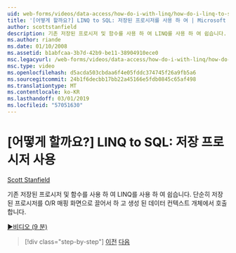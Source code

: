 ```yaml
---
uid: web-forms/videos/data-access/how-do-i-with-linq/how-do-i-linq-to-sql-using-stored-procedures
title: '[어떻게 할까요?] LINQ to SQL: 저장된 프로시저를 사용 하 여 | Microsoft Docs'
author: scottstanfield
description: 기존 저장된 프로시저 및 함수를 사용 하 여 LINQ를 사용 하 여 쉽습니다. 단순히 저장된 프로시저를 O/R 매핑 화면으로 끌어서 하 고는 ge에서 호출 하는 중...
ms.author: riande
ms.date: 01/10/2008
ms.assetid: b1abfcaa-3b7d-42b9-be11-38904910ece0
msc.legacyurl: /web-forms/videos/data-access/how-do-i-with-linq/how-do-i-linq-to-sql-using-stored-procedures
msc.type: video
ms.openlocfilehash: d5acda503cbdaa6f4e05fddc374745f26a9fb5a6
ms.sourcegitcommit: 24b1f6decbb17bb22a45166e5fdb0845c65af498
ms.translationtype: MT
ms.contentlocale: ko-KR
ms.lasthandoff: 03/01/2019
ms.locfileid: "57051630"
---
```

<a name="how-do-i-linq-to-sql-using-stored-procedures"></a>[어떻게 할까요?] LINQ to SQL: 저장 프로시저 사용
====================
[Scott Stanfield](https://github.com/scottstanfield)

기존 저장된 프로시저 및 함수를 사용 하 여 LINQ를 사용 하 여 쉽습니다. 단순히 저장된 프로시저를 O/R 매핑 화면으로 끌어서 하 고 생성 된 데이터 컨텍스트 개체에서 호출 합니다.

[&#9654;비디오 (9 분)](https://channel9.msdn.com/Blogs/ASP-NET-Site-Videos/how-do-i-linq-to-sql-using-stored-procedures)

> [!div class="step-by-step"]
> [이전](how-do-i-linq-to-sql-custom-linqdatasource.md)
> [다음](how-do-i-linq-to-sql-updating-with-stored-procedures.md)
